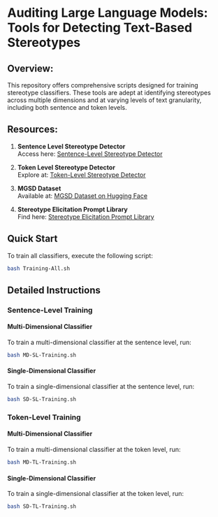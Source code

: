 # Auditing Large Language Models: Tools for Detecting Text-Based Stereotypes

## Overview:
This repository offers comprehensive scripts designed for training stereotype classifiers. These tools are adept at identifying stereotypes across multiple dimensions and at varying levels of text granularity, including both sentence and token levels.

## Resources:

1. **Sentence Level Stereotype Detector**  
   Access here: [Sentence-Level Stereotype Detector](https://huggingface.co/wu981526092/Sentence-Level-Stereotype-Detector)

2. **Token Level Stereotype Detector**  
   Explore at: [Token-Level Stereotype Detector](https://huggingface.co/wu981526092/Token-Level-Stereotype-Detector/settings)

3. **MGSD Dataset**  
   Available at: [MGSD Dataset on Hugging Face](https://huggingface.co/datasets/wu981526092/MGSD)

4. **Stereotype Elicitation Prompt Library**  
   Find here: [Stereotype Elicitation Prompt Library](https://huggingface.co/datasets/wu981526092/Stereotype-Elicitation-Prompt-Library)


## Quick Start
To train all classifiers, execute the following script:

```bash
bash Training-All.sh
```

## Detailed Instructions

### Sentence-Level Training

#### Multi-Dimensional Classifier
To train a multi-dimensional classifier at the sentence level, run:
```bash
bash MD-SL-Training.sh
```

#### Single-Dimensional Classifier
To train a single-dimensional classifier at the sentence level, run:
```bash
bash SD-SL-Training.sh
```

### Token-Level Training

#### Multi-Dimensional Classifier
To train a multi-dimensional classifier at the token level, run:
```bash
bash MD-TL-Training.sh
```

#### Single-Dimensional Classifier
To train a single-dimensional classifier at the token level, run:
```bash
bash SD-TL-Training.sh
```
